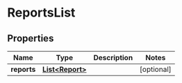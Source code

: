 
# ReportsList

## Properties
Name | Type | Description | Notes
------------ | ------------- | ------------- | -------------
**reports** | [**List&lt;Report&gt;**](Report.md) |  |  [optional]



